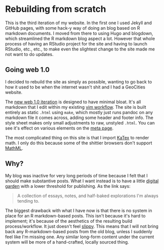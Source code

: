 # Rebuilding from scratch

This is the third iteration of my website. In the first one I used Jekyll and
GitHub pages, with some hack-y way of doing an blog based on R markdown
documents. I moved from there to using Hugo and blogdown, which streamlined the
R markdown blog aspect a lot. However that whole process of having an RStudio
project for the site and having to launch RStudio, etc., etc., to make even the
slightest change to the site made me not want to do updates.

## Going web 1.0
I decided to rebuild the site as simply as possible, wanting to go back to how
it used to be when the internet wasn't shit and I had a GeoCities website.

The [new web 1.0 iteration](https:://https://github.com/3inar/3inar.github.io)
is designed to have minimal bloat. It's all markdown that I edit within my
existing [vim workflow](https://github.com/3inar/zett.vim). The site is built
entirely as static `.html` using `make`, which mostly just runs pandoc on any
markdown file it comes across, adding some header and footer info. The
style sheet makes only small adjustments to raw, unstyled `.html`. You can see
it's effect on various elements on the [meta page](/meta/).

The most complicated thing on this site is that I import 
[KaTex](https://katex.org/) to render math. I only do this because some of the
shittier browsers don't support [MathML](https://www.w3.org/Math/).

## Why?
My blog was inactive for very long periods of time because I felt that I should
make substantive posts. What I want instead is to have a little 
[digital garden](https://maggieappleton.com/garden) with a lower threshold for
publishing. As the link says:

> A collection of essays, notes, and half-baked explorations I'm always tending
> to.

The biggest drawback with what I have now is that there is no system in place
for an R markdown-based posts. This isn't because it's hard to implement; it's
because of the aesthetics of the resulting build process/workflow. It just
doesn't feel [slippy](https://www.tadiweb.com/). This means that I will not
bring back any R-markdown-based posts from the old blog, unless I suddenly feel
like I'm missing one. Any similar long-form content under the current system
will be more of a hand-crafted, locally sourced thing.
